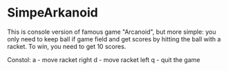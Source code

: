 # SimpeArkanoid

This is console version of famous game "Arcanoid", 
but more simple: you only need to keep ball if game field and get scores by hitting the ball with a racket.
To win, you need to get 10 scores.

Сonstol: 
a - move racket right
d - move racket left
q - quit the game
